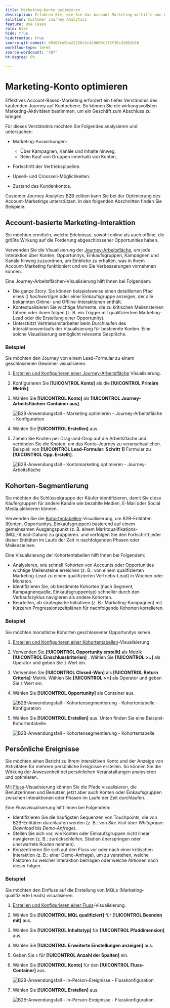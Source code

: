 ```yaml
---
title: Marketing-Konto optimieren
description: Erfahren Sie, wie Sie das Account-Marketing mithilfe von Customer Journey Analytics B2B edition optimieren können.
solution: Customer Journey Analytics
feature: Use Cases
role: User
hide: true
hidefromtoc: true
source-git-commit: d0268ce9ba22228c5c42d600c173f39cd1001638
workflow-type: tm+mt
source-wordcount: '707'
ht-degree: 0%

---
```


# Marketing-Konto optimieren

Effektives Account-Based-Marketing erfordert ein tiefes Verständnis des kaufenden Journey auf Kontoebene. So können Sie die wirkungsvollsten Marketing-Aktivitäten bestimmen, um ein Geschäft zum Abschluss zu bringen.

Für dieses Verständnis möchten Sie Folgendes analysieren und untersuchen:

* Marketing-Auswirkungen:

   * Über Kampagnen, Kanäle und Inhalte hinweg.
   * Beim Kauf von Gruppen innerhalb von Konten,

* Fortschritt der Vertriebspipeline.
* Upsell- und Crosssell-Möglichkeiten.
* Zustand des Kundenkontos.


Customer Journey Analytics B2B edition kann Sie bei der Optimierung des Account-Marketings unterstützen. In den folgenden Abschnitten finden Sie Beispiele.


## Account-basierte Marketing-Interaktion

Sie möchten ermitteln, welche Erlebnisse, sowohl online als auch offline, die größte Wirkung auf die Förderung abgeschlossener Opportunities haben.

Verwenden Sie die Visualisierung der [Journey-Arbeitsfläche](/help/analysis-workspace/visualizations/journey-canvas/journey-canvas.md), um jede Interaktion über Konten, Opportunitys, Einkaufsgruppen, Kampagnen und Kanäle hinweg zuzuordnen, um Einblicke zu erhalten, was in Ihrem Account-Marketing funktioniert und wo Sie Verbesserungen vornehmen können.

Eine Journey-Arbeitsflächen-Visualisierung hilft Ihnen bei Folgendem:

* Die ganze Story. Sie können beispielsweise einen detaillierten Pfad eines (*) hochwertigen* oder einer Einkaufsgruppe anzeigen, der alle bekannten Online- und Offline-Interaktionen enthält.
* Kontextualisieren Sie wichtige Momente, die zu kritischen Meilensteinen führen oder ihnen folgen (z. B. ein Trigger mit qualifiziertem Marketing-Lead oder die Erstellung einer Opportunity).
* Unterstützt Vertriebsmitarbeiter beim Durchlaufen des Interaktionsverlaufs der Visualisierung für bestimmte Konten. Eine solche Visualisierung ermöglicht relevante Gespräche.

### Beispiel

Sie möchten den Journey von einem Lead-Formular zu einem geschlossenen Gewinner visualisieren.

1. [Erstellen und Konfigurieren einer Journey-Arbeitsfläche](/help/analysis-workspace/visualizations/journey-canvas/configure-journey-canvas.md) Visualisierung.
1. Konfigurieren Sie **[!UICONTROL Konto]** als die **[!UICONTROL Primäre Metrik]**.
1. Wählen Sie **[!UICONTROL Konto]** als **[!UICONTROL Journey-Arbeitsflächen-Container aus]**.

   ![B2B-Anwendungsfall - Marketing optimieren - Journey-Arbeitsfläche - Konfiguration](assets/b2b-uc-optimize-marketing-journey-canvas-config.png)

1. Wählen Sie **[!UICONTROL Erstellen]** aus.
1. Ziehen Sie Knoten per Drag-and-Drop auf die Arbeitsfläche und verbinden Sie die Knoten, um das Konto-Journey zu veranschaulichen. Beispiel: von **[!UICONTROL Lead-Formular: Schritt 1]** Formular zu **[!UICONTROL Opp. Erstellt]**.

   ![B2B-Anwendungsfall - Kontomarketing optimieren - Journey-Arbeitsfläche](assets/b2b-uc-optimize-marketing-journey-canvas.png)


## Kohorten-Segmentierung

Sie möchten die Schlüsselgruppe der Käufer identifizieren, damit Sie diese Käufergruppen für andere Kanäle wie bezahlte Medien, E-Mail oder Social Media aktivieren können.

Verwenden Sie die [Kohortentabellen](/help/analysis-workspace/visualizations/cohort-table/cohort-analysis.md)-Visualisierung, um B2B-Entitäten (Konten, Opportunitys, Einkaufsgruppen) basierend auf einem gemeinsamen Ausgangspunkt (z. B. einem Marktqualifikations-(MQL-)Lead-Datum) zu gruppieren. und verfolgen Sie den Fortschritt jeder dieser Entitäten im Laufe der Zeit in nachfolgenden Phasen oder Meilensteinen.

Eine Visualisierung der Kohortentabellen hilft Ihnen bei Folgendem:

* Analysieren, wie schnell Kohorten von Accounts oder Opportunities wichtige Meilensteine erreichen (z. B.: von einem qualifizierten Marketing-Lead zu einem qualifizierten Vertriebs-Lead) in Wochen oder Monaten.
* Identifizieren Sie, ob bestimmte Kohorten (nach Segment, Kampagnenquelle, Einkaufsgruppentyp) schneller durch den Verkaufszyklus navigieren als andere Kohorten.
* Beurteilen, ob strategische Initiativen (z. B.: Marketing-Kampagnen) mit kürzeren Progressionszeitplänen für nachfolgende Kohorten korrelieren.

### Beispiel

Sie möchten monatliche Kohorten geschlossener Opportunitys sehen.

1. [Erstellen und Konfigurieren einer Kohortentabellen](/help/analysis-workspace/visualizations/cohort-table/t-cohort.md)-Visualisierung.
1. Verwenden Sie **[!UICONTROL Opportunity erstellt]** als Metrik **[!UICONTROL Einschlusskriterien]** . Wählen Sie **[!UICONTROL >=]** als Operator und geben Sie `1` Wert ein.
1. Verwenden Sie **[!UICONTROL Closed-Won]** als **[!UICONTROL Return Criteria]**-Metrik. Wählen Sie **[!UICONTROL >=]** als Operator und geben Sie `1` Wert ein.
1. Wählen Sie **[!UICONTROL Opportunity]** als Container aus.

   ![B2B-Anwendungsfall - Kohortensegmentierung - Kohortentabelle - Konfiguration](assets/b2b-uc-optimize-marketing-cohort-table-config.png)

1. Wählen Sie **[!UICONTROL Erstellen]** aus. Unten finden Sie eine Beispiel-Kohortentabelle.

   ![B2B-Anwendungsfall - Kohortensegmentierung - Kohortentabelle](assets/b2b-uc-optimize-marketing-cohort-table.png)


## Persönliche Ereignisse

Sie möchten einen Bericht zu Ihrem interaktiven Konto und der Anzeige von Aktivitäten für mehrere persönliche Ereignisse erstellen. So können Sie die Wirkung der Anwesenheit bei persönlichen Veranstaltungen analysieren und optimieren.

Mit [Fluss](/help/analysis-workspace/visualizations/c-flow/flow.md)-Visualisierung können Sie die Pfade visualisieren, die Benutzerinnen und Benutzer, jetzt aber auch Konten oder Einkaufsgruppen zwischen Interaktionen oder Phasen im Laufe der Zeit durchlaufen.

Eine Flussvisualisierung hilft Ihnen bei Folgendem:

* Identifizieren Sie die häufigsten Sequenzen von Touchpoints, die von B2B-Entitäten durchlaufen werden (z. B.: von *Site Visit* über *Whitepaper-Download* bis *Demo-Anfrage*).
* Stellen Sie sich vor, wie Konten oder Einkaufsgruppen nicht linear navigieren (z. B.: zurückschleifen, Stadien überspringen oder unerwartete Routen nehmen).
* Konzentrieren Sie sich auf den Fluss vor oder nach einer kritischen Interaktion (z. B.: einer Demo-Anfrage), um zu verstehen, welche Faktoren zu welcher Interaktion beitragen oder welche Aktionen nach dieser folgen.

### Beispiel

Sie möchten den Einfluss auf die Erstellung von MQLs (Marketing-qualifizierte Leads) visualisieren.

1. [Erstellen und Konfigurieren einer Fluss](/help/analysis-workspace/visualizations/c-flow/create-flow.md)-Visualisierung.
1. Wählen Sie **[!UICONTROL MQL qualifiziert]** für **[!UICONTROL Beenden mit]** aus.
1. Wählen Sie **[!UICONTROL Inhaltstyp]** für **[!UICONTROL Pfaddimension]** aus.
1. Wählen Sie **[!UICONTROL Erweiterte Einstellungen anzeigen]** aus.
1. Geben Sie `5` für **[!UICONTROL Anzahl der Spalten]** ein.
1. Wählen Sie **[!UICONTROL Konto]** für den **[!UICONTROL Fluss-Container]** aus.

   ![B2B-Anwendungsfall - In-Person-Ereignisse - Flusskonfiguration](assets/b2b-uc-optimize-marketing-flow-config.png)

1. Wählen Sie **[!UICONTROL Erstellen]** aus.

   ![B2B-Anwendungsfall - In-Person-Ereignisse - Flusskonfiguration](assets/b2b-uc-optimize-marketing-flow.png)

